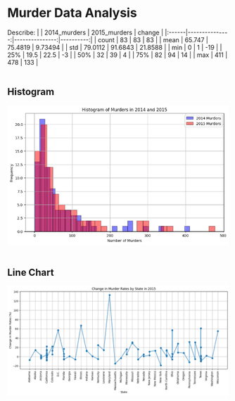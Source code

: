 # Murder Data Analysis
Describe:
|       |   2014_murders |   2015_murders |    change |
|:------|---------------:|---------------:|----------:|
| count |        83      |        83      |  83       |
| mean  |        65.747  |        75.4819 |   9.73494 |
| std   |        79.0112 |        91.6843 |  21.8588  |
| min   |         0      |         1      | -19       |
| 25%   |        19.5    |        22.5    |  -3       |
| 50%   |        32      |        39      |   4       |
| 75%   |        82      |        94      |  14       |
| max   |       411      |       478      | 133       |<br><br>
## Histogram
![Histogram](Histogram_of_Murders_2014_2015.png)<br><br>
## Line Chart
![Line Chart](Change_in_Murder_Rates_by_State_in_2015.png)
